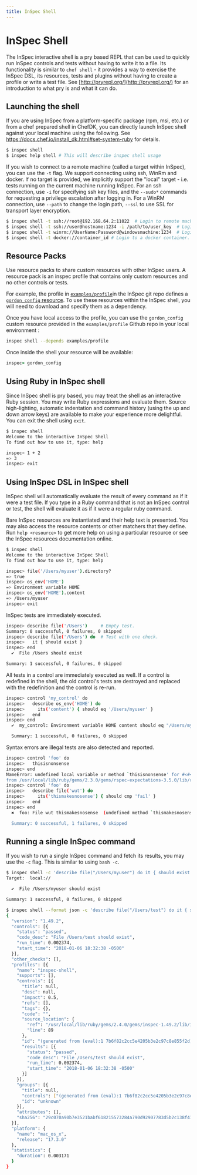 ```yaml
---
title: InSpec Shell
---
```


# InSpec Shell

The InSpec interactive shell is a pry based REPL that can be used to
quickly run InSpec controls and tests without having to write it to a
file. Its functionality is similar to `chef shell` - it provides a way
to exercise the InSpec DSL, its resources, tests and plugins without
having to create a profile or write a test file. See
[http://pryrepl.org/](http://pryrepl.org/) for an introduction to what pry is and what it can
do.

## Launching the shell

If you are using InSpec from a platform-specific package (rpm, msi,
etc.) or from a chef prepared shell in ChefDK, you can directly launch
InSpec shell against your local machine using the following. See
<https://docs.chef.io/install_dk.html#set-system-ruby> for details.

```bash
$ inspec shell
$ inspec help shell # This will describe inspec shell usage
```

If you wish to connect to a remote machine (called a target within
InSpec), you can use the `-t` flag. We support connecting using ssh,
WinRm and docker. If no target is provided, we implicitly support the
"local" target - i.e. tests running on the current machine running
InSpec. For an ssh connection, use `-i` for specifying ssh key files,
and the `--sudo*` commands for requesting a privilege escalation after
logging in. For a WinRM connection, use `--path` to change the login
path, `--ssl` to use SSL for transport layer encryption.

```bash
$ inspec shell -t ssh://root@192.168.64.2:11022  # Login to remote machine using ssh as root.
$ inspec shell -t ssh://user@hostname:1234 -i /path/to/user_key  # Login to hostname on port 1234 as user using given ssh key.
$ inspec shell -t winrm://UserName:Password@windowsmachine:1234  # Login to windowsmachine over WinRM as UserName.
$ inspec shell -t docker://container_id # Login to a docker container.
```

## Resource Packs

Use resource packs to share custom resources with other InSpec users.
A resource pack is an inspec profile that contains only custom resources and no other controls or tests. 

For example, the profile in [`examples/profile`](https://github.com/chef/inspec/tree/master/examples/profile)in the InSpec git repo defines a [`gordon_config` resource](https://github.com/chef/inspec/blob/master/examples/profile/controls/gordon.rb). To use these resources within the InSpec shell, you will need to download and specify them as a dependency.

Once you have local access to the profile, you can use the `gordon_config` custom resource provided in the `examples/profile` Github repo in your local environment :

```bash
inspec shell --depends examples/profile
```

Once inside the shell your resource will be available:

```ruby
inspec> gordon_config
```

## Using Ruby in InSpec shell

Since InSpec shell is pry based, you may treat the shell as an
interactive Ruby session. You may write Ruby expressions and evaluate
them. Source high-lighting, automatic indentation and command history
(using the up and down arrow keys) are available to make your experience
more delightful. You can exit the shell using `exit`.

```bash
$ inspec shell
Welcome to the interactive InSpec Shell
To find out how to use it, type: help

inspec> 1 + 2
=> 3
inspec> exit
```

## Using InSpec DSL in InSpec shell

InSpec shell will automatically evaluate the result of every command as
if it were a test file. If you type in a Ruby command that is not an
InSpec control or test, the shell will evaluate it as if it were a
regular ruby command.

Bare InSpec resources are instantiated and their help text is presented.
You may also access the resource contents or other matchers that they
define. Run `help <resource>` to get more help on using a particular
resource or see the InSpec resources documentation online.

```bash
$ inspec shell
Welcome to the interactive InSpec Shell
To find out how to use it, type: help

inspec> file('/Users/myuser').directory?
=> true
inspec> os_env('HOME')
=> Environment variable HOME
inspec> os_env('HOME').content
=> /Users/myuser
inspec> exit
```

InSpec tests are immediately executed.

```bash
inspec> describe file('/Users')     # Empty test.
Summary: 0 successful, 0 failures, 0 skipped
inspec> describe file('/Users') do  # Test with one check.
inspec>   it { should exist }
inspec> end
  ✔  File /Users should exist

Summary: 1 successful, 0 failures, 0 skipped
```

All tests in a control are immediately executed as well. If a control is
redefined in the shell, the old control's tests are destroyed and
replaced with the redefinition and the control is re-run.

```bash
inspec> control 'my_control' do
inspec>   describe os_env('HOME') do
inspec>     its('content') { should eq '/Users/myuser' }
inspec>   end
inspec> end
  ✔  my_control: Environment variable HOME content should eq "/Users/myuser"

  Summary: 1 successful, 0 failures, 0 skipped
```

Syntax errors are illegal tests are also detected and reported.

```bash
inspec> control 'foo' do
inspec>   thisisnonsense
inspec> end
NameError: undefined local variable or method `thisisnonsense' for #<#<Class:0x007fd63b571f98>:0x007fd639825cc8>
from /usr/local/lib/ruby/gems/2.3.0/gems/rspec-expectations-3.5.0/lib/rspec/matchers.rb:967:in `method_missing'
inspec> control 'foo' do
inspec>   describe file('wut') do
inspec>     its('thismakesnosense') { should cmp 'fail' }
inspec>   end
inspec> end
  ✖  foo: File wut thismakesnosense  (undefined method `thismakesnosense' for File wut:Inspec::Resource::Registry::File)

  Summary: 0 successful, 1 failures, 0 skipped
```

## Running a single InSpec command

If you wish to run a single InSpec command and fetch its results, you
may use the `-c` flag. This is similar to using `bash -c`.

```bash
$ inspec shell -c 'describe file("/Users/myuser") do it { should exist } end'}
Target:  local://

  ✔  File /Users/myuser should exist

Summary: 1 successful, 0 failures, 0 skipped
```

```bash
$ inspec shell --format json -c 'describe file("/Users/test") do it { should exist } end'
{
  "version": "1.49.2",
  "controls": [{
    "status": "passed",
    "code_desc": "File /Users/test should exist",
    "run_time": 0.002374,
    "start_time": "2018-01-06 18:32:38 -0500"
  }],
  "other_checks": [],
  "profiles": [{
    "name": "inspec-shell",
    "supports": [],
    "controls": [{
      "title": null,
      "desc": null,
      "impact": 0.5,
      "refs": [],
      "tags": {},
      "code": "",
      "source_location": {
        "ref": "/usr/local/lib/ruby/gems/2.4.0/gems/inspec-1.49.2/lib/inspec/control_eval_context.rb",
        "line": 89
      },
      "id": "(generated from (eval):1 7b6f82c2cc5e4205b3e2c97c8e855f2d)",
      "results": [{
        "status": "passed",
        "code_desc": "File /Users/test should exist",
        "run_time": 0.002374,
        "start_time": "2018-01-06 18:32:38 -0500"
      }]
    }],
    "groups": [{
      "title": null,
      "controls": ["(generated from (eval):1 7b6f82c2cc5e4205b3e2c97c8e855f2d)"],
      "id": "unknown"
    }],
    "attributes": [],
    "sha256": "29c070a90b7e3521babf618215573284a790d92907783d5b2c138f411bfd2e74"
  }],
  "platform": {
    "name": "mac_os_x",
    "release": "17.3.0"
  },
  "statistics": {
    "duration": 0.003171
  }
}
```
